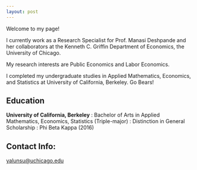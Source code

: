 ```yaml
---
layout: post
---
```


Welcome to my page! 

I currently work as a Research Specialist for Prof. Manasi Deshpande and her collaborators at the Kenneth C. Griffin Department of Economics, the University of Chicago.

My research interests are Public Economics and Labor Economics. 

I completed my undergraduate studies in Applied Mathematics, Economics, and Statistics at University of California, Berkeley. Go Bears!

## Education
__University of California, Berkeley__ 
  : Bachelor of Arts in Applied Mathematics, Economics, Statistics (Triple-major)
  : Distinction in General Scholarship
  : Phi Beta Kappa (2016)

## Contact Info:
   <yalunsu@uchicago.edu>
